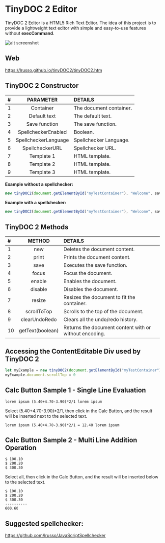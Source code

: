 # TinyDOC 2 Editor 

TinyDOC 2 Editor is a HTML5 Rich Text Editor. The idea of this project is to provide a lightweight text editor with simple and easy-to-use features without **execCommand**.

![alt screenshot](https://raw.githubusercontent.com/lrusso/tinyDOC2/master/tinyDOC2.png)

## Web

https://lrusso.github.io/tinyDOC2/tinyDOC2.htm

## TinyDOC 2 Constructor

| # | PARAMETER | DETAILS |
| :------------ |:---------------:| :----- |
| 1 | Container | The document container. | 
| 2 | Default text | The default text. |
| 3 | Save function | The save function. |
| 4 | SpellcheckerEnabled | Boolean. |
| 5 | SpellcheckerLanguage | Spellchecker Language. |
| 6 | SpellcheckerURL | Spellchecker URL. |
| 7 | Template 1 | HTML template. |
| 8 | Template 2 | HTML template. |
| 9 | Template 3 | HTML template. |

**Example without a spellchecker:**
```javascript
new tinyDOC2(document.getElementById("myTestContainer"), "Welcome", saveFunction, false, undefined, undefined, "My Template1", "My Template2", "My Template3")
```

**Example with a spellchecker:**
```javascript
new tinyDOC2(document.getElementById("myTestContainer"), "Welcome", saveFunction, true, "en-US", "JavaScriptSpellchecker.js", "My Template1", "My Template2", "My Template3")
```

## TinyDOC 2 Methods

| # | METHOD | DETAILS |
| :------------ |:---------------:| :----- |
| 1 | new | Deletes the document content. | 
| 2 | print | Prints the document content. |
| 3 | save | Executes the save function. |
| 4 | focus | Focus the document. |
| 5 | enable | Enables the document. |
| 6 | disable | Disables the document. |
| 7 | resize | Resizes the document to fit the container. |
| 8 | scrollToTop | Scrolls to the top of the document. |
| 9 | clearUndoRedo | Clears all the undo/redo history. |
| 10 | getText(boolean) | Returns the document content with or without encoding. |

## Accessing the ContentEditable Div used by TinyDOC 2

```javascript
let myExample = new tinyDOC2(document.getElementById("myTestContainer"))
myExample.document.scrollTop = 0
```

## Calc Button Sample 1 - Single Line Evaluation

```
lorem ipsum (5.40+4.70-3.90)*2/1 lorem ipsum
```
Select (5.40+4.70-3.90)*2/1, then click in the Calc Button, and the result will be inserted next to the selected text.

```
lorem ipsum (5.40+4.70-3.90)*2/1 = 12.40 lorem ipsum
```

## Calc Button Sample 2 - Multi Line Addition Operation

```
$ 100.10
$ 200.20
$ 300.30
```

Select all, then click in the Calc Button, and the result will be inserted below to the selected text.

```
$ 100.10
$ 200.20
$ 300.30
----------
600.60
```

## Suggested spellchecker:

https://github.com/lrusso/JavaScriptSpellchecker
